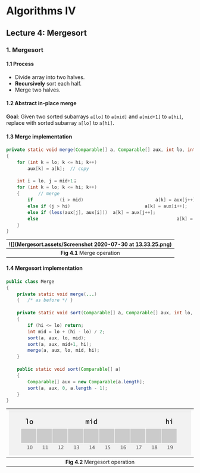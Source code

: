 # Algorithms IV



## Lecture 4: Mergesort



### 1. Mergesort

#### 1.1 Process

- Divide array into two halves.
- **Recursively** sort each half.
- Merge two halves.



#### 1.2 Abstract in-place merge

**Goal**: Given two sorted subarrays `a[lo]` to `a[mid]` and `a[mid+1]` to `a[hi]`, replace with sorted subarray `a[lo]` to `a[hi]`.



#### 1.3 Merge implementation

```java
private static void merge(Comparable[] a, Comparable[] aux, int lo, int mid, int hi)
{
  	for (int k = lo; k <= hi; k++)
      	aux[k] = a[k];	// copy
  	
  	int i = lo, j = mid+1；
    for (int k = lo; k <= hi; k++)
    {		// merge
      	if 			(i > mid)					  		a[k] = aux[j++];
      	else if (j > hi)  							a[k] = aux[i++];
      	else if (less(aux[j], aux[i]))  a[k] = aux[j++];
      	else  													a[k] = aux[i++];
    }
}
```



| ![](Mergesort.assets/Screenshot 2020-07-30 at 13.33.25.png) |
| :---------------------------------------------------------: |
|                 **Fig 4.1** Merge operation                 |



#### 1.4 Mergesort implementation

```java
public class Merge
{
  	private static void merge(...)
    {	/* as before */ }
  	
  	private static void sort(Comparable[] a, Comparable[] aux, int lo, int hi)
    {
      	if (hi <= lo) return;
      	int mid = lo + (hi - lo) / 2;
      	sort(a, aux, lo, mid);
      	sort(a, aux, mid+1, hi);
      	merge(a, aux, lo, mid, hi);
    }
  
  	public static void sort(Comparable[] a)
    {
      	Comparable[] aux = new Comparable[a.length];
      	sort(a, aux, 0, a.length - 1);
    }
}
```



| <img src="Mergesort.assets/Screenshot 2020-07-30 at 13.33.45.png" style="zoom:100%;" /> |
| :----------------------------------------------------------: |
|               **Fig 4.2** Mergesort operation                |


